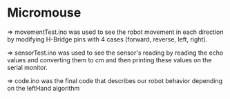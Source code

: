 # Micromouse
=> movementTest.ino was used to see the robot movement in each direction by modifying H-Bridge pins with 4 cases (forward, reverse, left, right).


=> sensorTest.ino was used to see the sensor's reading by reading the echo values and converting them to cm and then printing these values on the serial monitor.


=> code.ino was the final code that describes our robot behavior depending on the leftHand algorithm
